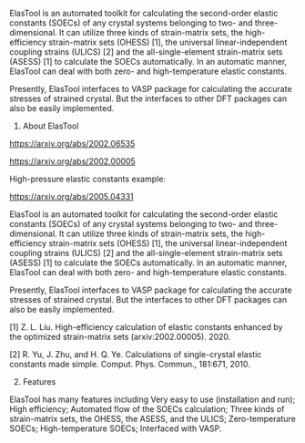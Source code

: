 ElasTool is an automated toolkit for calculating the second-order elastic constants (SOECs) of any crystal systems belonging to two- and three-dimensional. It can utilize three kinds of strain-matrix sets, the high-efficiency strain-matrix sets (OHESS) [1], the universal linear-independent coupling strains (ULICS) [2] and the all-single-element strain-matrix sets (ASESS) [1] to calculate the SOECs automatically. In an automatic manner, ElasTool can deal with both zero- and high-temperature elastic constants.

Presently, ElasTool interfaces to VASP package for calculating the accurate stresses of strained crystal. But the interfaces to other DFT packages can also be easily implemented.

1. About ElasTool

https://arxiv.org/abs/2002.06535

https://arxiv.org/abs/2002.00005

High-pressure elastic constants example:

https://arxiv.org/abs/2005.04331

ElasTool is an automated toolkit for calculating the second-order elastic constants (SOECs) of any crystal systems belonging to two- and three-dimensional. It can utilize three kinds of strain-matrix sets, the high-efficiency strain-matrix sets (OHESS) [1], the universal linear-independent coupling strains (ULICS) [2] and the all-single-element strain-matrix sets (ASESS) [1] to calculate the SOECs automatically. In an automatic manner, ElasTool can deal with both zero- and high-temperature elastic constants.

Presently, ElasTool interfaces to VASP package for calculating the accurate stresses of strained crystal. But the interfaces to other DFT packages can also be easily implemented.


[1] Z. L. Liu. High-efficiency calculation of elastic constants enhanced by the optimized strain-matrix sets (arxiv:2002.00005). 2020.

[2] R. Yu, J. Zhu, and H. Q. Ye. Calculations of single-crystal elastic constants made simple. Comput. Phys. Commun., 181:671, 2010.

2. Features

ElasTool has many features including
Very easy to use (installation and run);
High efficiency;
Automated flow of the SOECs calculation;
Three kinds of strain-matrix sets, the OHESS, the ASESS, and the ULICS;
Zero-temperature SOECs;
High-temperature SOECs;
Interfaced with VASP.
